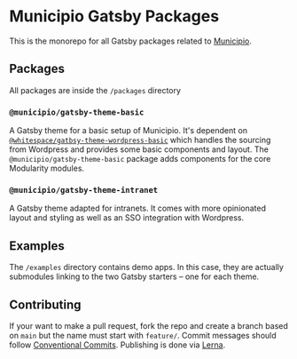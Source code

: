 # Municipio Gatsby Packages

This is the monorepo for all Gatsby packages related to
[Municipio](https://www.municipio.se/).

## Packages

All packages are inside the `/packages` directory

### `@municipio/gatsby-theme-basic`

A Gatsby theme for a basic setup of Municipio. It's dependent on
[`@whitespace/gatbsy-theme-wordpress-basic`](https://www.npmjs.com/package/@whitespace/gatsby-theme-wordpress-basic)
which handles the sourcing from Wordpress and provides some basic components and
layout. The `@municipio/gatsby-theme-basic` package adds components for the core
Modularity modules.

### `@municipio/gatsby-theme-intranet`

A Gatsby theme adapted for intranets. It comes with more opinionated layout and
styling as well as an SSO integration with Wordpress.

## Examples

The `/examples` directory contains demo apps. In this case, they are actually
submodules linking to the two Gatsby starters – one for each theme.

## Contributing

If your want to make a pull request, fork the repo and create a branch based on
`main` but the name must start with `feature/`. Commit messages should follow
[Conventional Commits](https://www.conventionalcommits.org/). Publishing is done
via [Lerna](https://lerna.js.org/).
